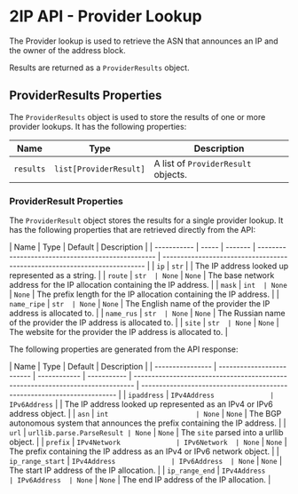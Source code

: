 # 2IP API - Provider Lookup

The Provider lookup is used to retrieve the ASN that announces an IP and the owner of the address block.

Results are returned as a `ProviderResults` object.

## ProviderResults Properties

The `ProviderResults` object is used to store the results of one or more provider lookups. It has the following properties:

| Name      | Type                   | Description                         |
| --------- | ---------------------- | ----------------------------------- |
| `results` | `list[ProviderResult]` | A list of `ProviderResult` objects. |

### ProviderResult Properties

The `ProviderResult` object stores the results for a single provider lookup. It has the following properties that are retrieved directly from the API:

| Name        | Type  | Default | Description                                       |
| ----------- | ----- | ------- | ------------------------------------------------- | ------------------------------------------------------------------------- |
| `ip`        | `str` |         | The IP address looked up represented as a string. |
| `route`     | `str  | None`   | `None`                                            | The base network address for the IP allocation containing the IP address. |
| `mask`      | `int  | None`   | `None`                                            | The prefix length for the IP allocation containing the IP address.        |
| `name_ripe` | `str  | None`   | `None`                                            | The English name of the provider the IP address is allocated to.          |
| `name_rus`  | `str  | None`   | `None`                                            | The Russian name of the provider the IP address is allocated to.          |
| `site`      | `str  | None`   | `None`                                            | The website for the provider the IP address is allocated to.              |

The following properties are generated from the API response:

| Name             | Type                      | Default      | Description |
| ---------------- | ------------------------- | ------------ | ----------- | ------------------------------------------------------------------------------ | ----------------------------------------------------------------------- |
| `ipaddress`      | `IPv4Address              | IPv6Address` |             | The IP address looked up represented as an IPv4 or IPv6 address object.        |
| `asn`            | `int                      | None`        | `None`      | The BGP autonomous system that announces the prefix containing the IP address. |
| `url`            | `urllib.parse.ParseResult | None`        | `None`      | The `site` parsed into a urllib object.                                        |
| `prefix`         | `IPv4Network              | IPv6Network  | None`       | `None`                                                                         | The prefix containing the IP address as an IPv4 or IPv6 network object. |
| `ip_range_start` | `IPv4Address              | IPv6Address  | None`       | `None`                                                                         | The start IP address of the IP allocation.                              |
| `ip_range_end`   | `IPv4Address              | IPv6Address  | None`       | `None`                                                                         | The end IP address of the IP allocation.                                |
